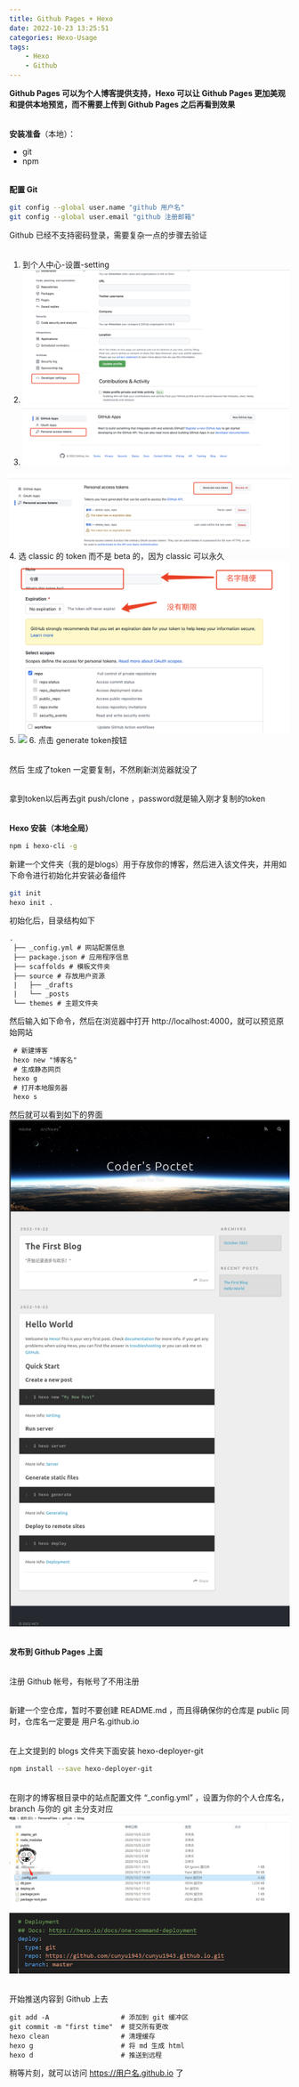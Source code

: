 ```yaml
---
title: Github Pages + Hexo
date: 2022-10-23 13:25:51
categories: Hexo-Usage
tags:
	- Hexo
	- Github
---
```

**Github Pages 可以为个人博客提供支持，Hexo 可以让 Github Pages 更加美观和提供本地预览，而不需要上传到 Github Pages 之后再看到效果**
###### 
**安装准备**（本地）：
- git
- npm
###### 
**配置 Git**
```bash
git config --global user.name "github 用户名"
git config --global user.email "github 注册邮箱"
```
Github 已经不支持密码登录，需要复杂一点的步骤去验证
###### 
1. 到个人中心-设置-setting
2. <img src="../pictures/github-pages-hexo/75e96721a3344ed5b397ec8adfeedb98.png"/>
3. <img src="../pictures/github-pages-hexo/4eb29e6a9b2c4bf6b2b5db9299b1a393.png"/>
<img src="../pictures/github-pages-hexo/3def5390d66a40eab1305013f28383d1.png"/>
4. 选 classic 的 token 而不是 beta 的，因为 classic 可以永久
<img src="../pictures/github-pages-hexo/de366346ddf443fba27a2cda84d9593f.png"/>
5. <img src="../pictures/github-pages-hexo/852ef46dcc3d4018bc79fdac2ed8c917.png"/>
6. 点击 generate token按钮

###### 
然后 生成了token 一定要复制，不然刷新浏览器就没了
###### 
拿到token以后再去git push/clone ，password就是输入刚才复制的token
###### 
**Hexo 安装（本地全局）**
```bash
npm i hexo-cli -g
```
新建一个文件夹（我的是blogs）用于存放你的博客，然后进入该文件夹，并用如下命令进行初始化并安装必备组件
```bash
git init 
hexo init .
```
初始化后，目录结构如下
```
.
 ├── _config.yml # 网站配置信息
 ├── package.json # 应用程序信息
 ├── scaffolds # 模板文件夹
 ├── source # 存放用户资源
 |   ├── _drafts
 |   └── _posts
 └── themes # 主题文件夹
```
然后输入如下命令，然后在浏览器中打开 http://localhost:4000，就可以预览原始网站
```
 # 新建博客
 hexo new "博客名"
 # 生成静态网页
 hexo g
 # 打开本地服务器
 hexo s
```
然后就可以看到如下的界面
<img src="../pictures/github-pages-hexo/2022.10.23.14.48.30.png"/>
###### 
**发布到 Github Pages 上面**
###### 
注册 Github 帐号，有帐号了不用注册
###### 
新建一个空仓库，暂时不要创建 README.md ，而且得确保你的仓库是 public 同时，仓库名一定要是 用户名.github.io
###### 
在上文提到的 blogs 文件夹下面安装 hexo-deployer-git
```bash
npm install --save hexo-deployer-git
```
###### 
在刚才的博客根目录中的站点配置文件 “_config.yml” ，设置为你的个人仓库名，branch 与你的 git 主分支对应
<img src="../pictures/github-pages-hexo/v2-376b7a40b8e6a310cc31bd3522ea9a7a_r.jpg"/>
<img src="../pictures/github-pages-hexo/v2-d15b384267cf4fa326c2e2febb1b2b62_r.png"/>
###### 
开始推送内容到 Github 上去
```
git add -A 					# 添加到 git 缓冲区
git commit -m "first time"  # 提交所有更改
hexo clean 					# 清理缓存
hexo g     					# 将 md 生成 html
hexo d     					# 推送到远程
```
稍等片刻，就可以访问 https://用户名.github.io 了

